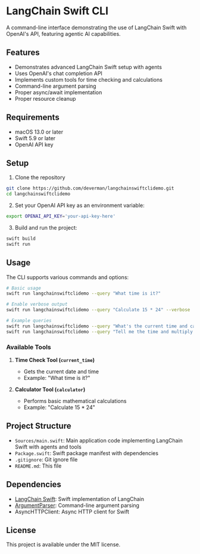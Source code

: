 # LangChain Swift CLI

A command-line interface demonstrating the use of LangChain Swift with OpenAI's API, featuring agentic AI capabilities.

## Features

- Demonstrates advanced LangChain Swift setup with agents
- Uses OpenAI's chat completion API
- Implements custom tools for time checking and calculations
- Command-line argument parsing
- Proper async/await implementation
- Proper resource cleanup

## Requirements

- macOS 13.0 or later
- Swift 5.9 or later
- OpenAI API key

## Setup

1. Clone the repository
```bash
git clone https://github.com/deverman/langchainswiftclidemo.git
cd langchainswiftclidemo
```

2. Set your OpenAI API key as an environment variable:
```bash
export OPENAI_API_KEY='your-api-key-here'
```

3. Build and run the project:
```bash
swift build
swift run
```

## Usage

The CLI supports various commands and options:

```bash
# Basic usage
swift run langchainswiftclidemo --query "What time is it?"

# Enable verbose output
swift run langchainswiftclidemo --query "Calculate 15 * 24" --verbose

# Example queries
swift run langchainswiftclidemo --query "What's the current time and calculate 42 + 7?"
swift run langchainswiftclidemo --query "Tell me the time and multiply 13 by 5"
```

### Available Tools

1. **Time Check Tool (`current_time`)**
   - Gets the current date and time
   - Example: "What time is it?"

2. **Calculator Tool (`calculator`)**
   - Performs basic mathematical calculations
   - Example: "Calculate 15 * 24"

## Project Structure

- `Sources/main.swift`: Main application code implementing LangChain Swift with agents and tools
- `Package.swift`: Swift package manifest with dependencies
- `.gitignore`: Git ignore file
- `README.md`: This file

## Dependencies

- [LangChain Swift](https://github.com/buhe/langchain-swift): Swift implementation of LangChain
- [ArgumentParser](https://github.com/apple/swift-argument-parser): Command-line argument parsing
- AsyncHTTPClient: Async HTTP client for Swift

## License

This project is available under the MIT license. 